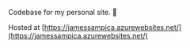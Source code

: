 Codebase for my personal site. 🙂

Hosted at [https://jamessampica.azurewebsites.net/](https://jamessampica.azurewebsites.net/)
